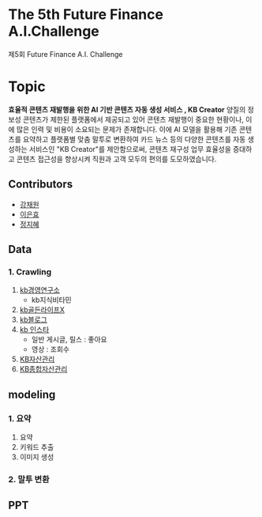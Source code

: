 # The 5th Future Finance A.I.Challenge 
제5회 Future Finance A.I. Challenge

# Topic
**효율적 콘텐츠 재발행을 위한 AI 기반 콘텐츠 자동 생성 서비스 , KB Creator**
양질의 정보성 콘텐츠가 제한된 플랫폼에서 제공되고 있어 콘텐츠 재발행이 중요한 현황이나, 이에 많은 인력 및 비용이 소요되는 문제가 존재합니다. 이에 AI 모델을 활용해 기존 콘텐츠를 요약하고 플랫폼별 맞춤 말투로 변환하여 카드 뉴스 등의 다양한 콘텐츠를 자동 생성하는 서비스인 "KB Creator"를 제안함으로써, 콘텐츠 재구성 업무 효율성을 증대하고 콘텐츠 접근성을 향상시켜 직원과 고객 모두의 편의를 도모하였습니다.

## Contributors
- [강채원](https://github.com/chaeonee)
- [이은효](https://github.com/leunco)
- [정지혜](https://github.com/dahlia52)

## Data  
### 1. Crawling
   1) [kb경영연구소](https://www.kbfg.com/kbresearch/index.do)
      - kb지식비타민
   2) [kb골든라이프X](https://www.kbgoldenlifex.com/senior/XAA72P05011.kb)
   3) [kb블로그](https://blog.naver.com/youngkbblog/223161279034)
   4) [kb 인스타](https://www.instagram.com/kbkookminbank/)
       - 일반 게시글, 릴스 : 좋아요  
       - 영상 : 조회수  
   5) [KB자산관리](https://omoney.kbstar.com/quics?page=C042014#loading)
   6) [KB종합자산관리](https://omoney.kbstar.com/quics?page=C042014#loading)

## modeling
### 1. 요약  
   1) 요약
   2) 키워드 추출
   3) 이미지 생성

### 2. 말투 변환  

## PPT
